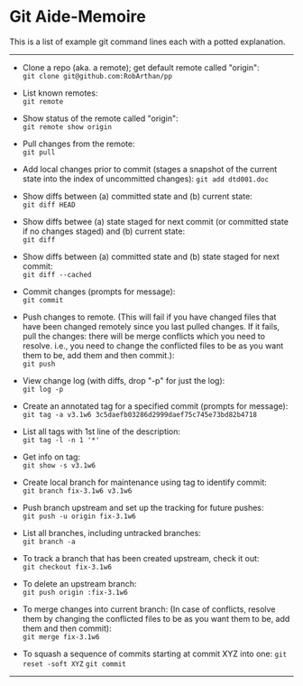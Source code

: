 # Git Aide-Memoire

This is a list of example git command lines each with a potted explanation.

---

* Clone a repo (aka. a remote); get default remote called "origin":  
    `git clone git@github.com:RobArthan/pp`

* List known remotes:  
    `git remote`

* Show status of the remote called "origin":  
    `git remote show origin`

* Pull changes from the remote:  
    `git pull`

* Add local changes prior to commit (stages a snapshot of the current state into the index of uncommitted changes):
    `git add dtd001.doc`

* Show diffs between (a) committed state and (b) current state:  
    `git diff HEAD`

* Show diffs betwee (a) state staged for next commit (or committed state if no changes staged) and (b) current state:  
    `git diff`

* Show diffs between (a) committed state and (b) state staged for next commit:  
    `git diff --cached`

* Commit changes (prompts for message):  
    `git commit`

* Push changes to remote. (This will fail if you have changed files that have been changed remotely since you last pulled changes. If it fails, pull the changes: there will be merge conflicts which you need to resolve. i.e., you need to change the conflicted files to be as you want them to be, add them and then commit.):  
    `git push`

* View change log (with diffs, drop "-p" for just the log):  
    `git log -p  `

* Create an annotated tag for a specified commit (prompts for message):  
    `git tag -a v3.1w6 3c5daefb03286d2999daef75c745e73bd82b4718`

* List all tags with 1st line of the description:  
    `git tag -l -n 1 '*'`

* Get info on tag:  
    `git show -s v3.1w6`

* Create local branch for maintenance using tag to identify commit:  
    `git branch fix-3.1w6 v3.1w6`

* Push branch upstream and set up the tracking for future pushes:  
    `git push -u origin fix-3.1w6`

* List all branches, including untracked branches:  
    `git branch -a`

* To track a branch that has been created upstream, check it out:  
    `git checkout fix-3.1w6`

* To delete an upstream branch:  
    `git push origin :fix-3.1w6`

* To merge changes into current branch:
(In case of conflicts, resolve them by changing the conflicted files to be as you want them to be, add them and then commit):  
    `git merge fix-3.1w6`

* To squash a sequence of commits starting at commit XYZ into one:
    `git reset -soft XYZ`
    `git commit`

----

